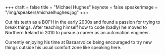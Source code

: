+++
draft = false
title = "Michael Hughes"
keynote = false
speakerimage = "/img/speakers/michaelhughes.jpg"
+++

Cut his teeth as a BOFH in the early 2000s and found a passion for trying to break things. After teaching himself how to code (badly) he moved to Northern Ireland in 2010 to pursue a career as an automation engineer.

Currently enjoying his time at Bazaarvoice being encouraged to try new things outside his usual comfort zone like speaking here.